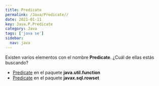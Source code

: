 ```yaml
---
title: Predicate
permalink: /Java/Predicate//
date: 2021-01-11
key: Java.P.Predicate
category: Java
tags: ['java se']
sidebar: 
  nav: java
---
```


Existen varios elementos con el nombre **Predicate**. ¿Cuál de ellas estás buscando?
<ul>
<li><a href="/Java/Predicate-java-util-function/">Predicate</a> en el paquete <strong>java.util.function</strong></li>
<li><a href="/Java/Predicate-javax-sql-rowset/">Predicate</a> en el paquete <strong>javax.sql.rowset</strong></li>
<ul>
